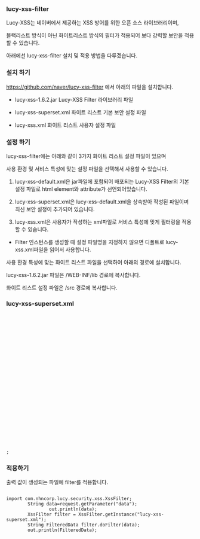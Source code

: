### lucy-xss-filter

Lucy-XSS는 네이버에서 제공하는 XSS 방어를 위한 오픈 소스 라이브러리이며, 

블랙리스트 방식이 아닌 화이트리스트 방식의 필터가 적용되어 보다 강력할 보안을 적용할 수 있습니다.

아래에선 lucy-xss-filter 설치 및 적용 방법을 다루겠습니다.

### 설치 하기

https://github.com/naver/lucy-xss-filter 에서 아래의 파일을 설치합니다.

- lucy-xss-1.6.2.jar    Lucy-XSS Filter 라이브러리 파일

- lucy-xss-superset.xml 화이트 리스트 기본 보안 설정 파일

- lucy-xss.xml          화이트 리스트 사용자 설정 파일

### 설정 하기

lucy-xss-filter에는 아래와 같이 3가지 화이트 리스트 설정 파일이 있으며

사용 환경 및 서비스 특성에 맞는 설정 파일을 선택해서 사용할 수 있습니다.

1. lucy-xss-default.xml은 jar파일에 포함되어 배포되는 Lucy-XSS Filter의 
   기본 설정 파일로 html element와 attribute가 선언되어있습니다.

2. lucy-xss-superset.xml은 lucy-xss-default.xml을 상속받아 작성된 파일이며 
   최신 보안 설정이 추가되어 있습니다.

3. lucy-xss.xml은 사용자가 작성하는 xml파일로 서비스 특성에 맞게 필터링을 적용할 수 있습니다.

* Filter 인스턴스를 생성할 때 설정 파일명을 지정하지 않으면 디폴트로 lucy-xss.xml파일을 읽어서 사용합니다.

사용 환경 특성에 맞는 화이트 리스트 파일을 선택하여 아래의 경로에 설치합니다. 

lucy-xss-1.6.2.jar 파일은 /WEB-INF/lib 경로에 복사합니다.

화이트 리스트 설정 파일은 /src 경로에 복사합니다.

### lucy-xss-superset.xml
<pre><code>
<?xml version="1.0" encoding="UTF-8"?>
<config xmlns="http://www.nhncorp.com/lucy-xss"extends="lucy-xss-default.xml">
<elementRule>
<element name="body" disable="true" />
<element name="embed" disable="true" />
<element name="iframe" disable="true" />
<element name="meta" disable="true" />
<element name="object" disable="true" />
<element name="script" disable="true" />
<element name="style" disable="true" />
</elementRule>
<attributeRule>
<attribute name="data" base64Decoding="true">
<notAllowedPattern><![CDATA[(?i:s\\*c\\*r\\*i\\*p\\*t)]]></notAllowedPattern>
<notAllowedPattern><![CDATA[&[#\\%x]+[\da-fA-F][\da-fA-F]+]]></notAllowedPattern>
</attribute>
<attribute name="src" base64Decoding="true">
<notAllowedPattern><![CDATA[(?i:s\\*c\\*r\\*i\\*p\\*t)]]></notAllowedPattern>
<notAllowedPattern><![CDATA[&[#\\%x]+[\da-fA-F][\da-fA-F]+]]></notAllowedPattern>
</attribute>
<attribute name="style">
<notAllowedPattern><![CDATA[(?i:e\\*x\\*p\\*r\\*e\\*s\\*s\\*i\\*o\\*n)]]></notAllowedPattern>
<notAllowedPattern><![CDATA[&[#\\%x]+[\da-fA-F][\da-fA-F]+]]></notAllowedPattern>
</attribute>
</attributeRule>	
</config>; </code></pre>

### 적용하기

출력 값이 생성되는 파일에 filter를 적용합니다.

<pre><code>
import com.nhncorp.lucy.security.xss.XssFilter;
		String data=request.getParameter("data");
				out.println(data);
		XssFilter filter = XssFilter.getInstance("lucy-xss-superset.xml");
		String FilteredData filter.doFilter(data); 
		out.println(FilteredData);
		</code></pre>

		


